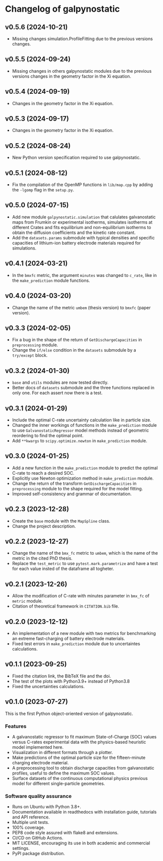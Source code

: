 # Changelog of galpynostatic

## v0.5.6 (2024-10-21)

- Missing changes simulation.ProfileFitting due to the previous versions changes.

## v0.5.5 (2024-09-24)

- Missing changes in others galpynostatic modules due to the previous versions changes in the geometry factor in the Xi equation.


## v0.5.4 (2024-09-19)

- Changes in the geometry factor in the Xi equation.


## v0.5.3 (2024-09-17)

- Changes in the geometry factor in the Xi equation.


## v0.5.2 (2024-08-24)

- New Python version specification required to use galpynostatic.


## v0.5.1 (2024-08-12)

- Fix the compilation of the OpenMP functions in `lib/map.cpp` by adding the `-lgomp` flag in the `setup.py`.


## v0.5.0 (2024-07-15)

- Add new module `galpynostatic.simulation` that calulates galvanostatic maps from Frumkin or experimental isotherms, simulates isotherms at different Crates and fits equilibrium and non-equilibrium isotherms to obtain the diffusion coefficients and the kinetic rate constant.
- Add the `datasets.params` submodule with typical densities and specific capacities of lithium-ion battery electrode materials required for simulations.


## v0.4.1 (2024-03-21)

- In the `bmxfc` metric, the argument `minutes` was changed to `c_rate`, like in the `make_prediction` module functions.


## v0.4.0 (2024-03-20)

- Change the name of the metric `umbem` (thesis version) to `bmxfc` (paper version).


## v0.3.3 (2024-02-05)

- Fix a bug in the shape of the return of `GetDischargeCapacities` in `preprocessing` module.
- Change the `if/else` condition in the `datasets` submodule by a `try/except` block.


## v0.3.2 (2024-01-30)

- `base` and `utils` modules are now tested directly.
- Better docs of `datasets` submodule and the three functions replaced in only one. For each assert now there is a test.


## v0.3.1 (2024-01-29)

- Include the optimal C-rate uncertainty calculation like in particle size.
- Changed the inner workings of functions in the `make_prediction` module to use `GalvanostaticRegressor` model methods instead of geometric reordering to find the optimal point.
- Add `**kwargs` to `scipy.optimize.newton` in `make_prediction` module.


## v0.3.0 (2024-01-25)

- Add a new function in the `make_prediction` module to predict the optimal C-rate to reach a desired SOC.
- Explicitly use Newton optimization method in `make_prediction` module.
- Change the return of the transform `GetDischargeCapacities` in `preprocessing` module to the shape required for the model fitting.
- Improved self-consistency and grammar of documentation.


## v0.2.3 (2023-12-28)

- Create the `base` module with the `MapSpline` class.
- Change the project description.


## v0.2.2 (2023-12-27)

- Change the name of the `bmx_fc` metric to `umbem`, which is the name of the metric in the cited PhD thesis.
- Replace the `test_metric` to use `pytest.mark.parametrize` and have a test for each value insted of the dataframe all togheter.


## v0.2.1 (2023-12-26)

- Allow the modification of C-rate with minutes parameter in `bmx_fc` of `metric` module.
- Citation of theoretical framework in `CITATION.bib` file.


## v0.2.0 (2023-12-12)

- An implementation of a new module with two metrics for benchmarking an extreme fast-charging of battery electrode materials.
- Fixed test errors in `make_prediction` module due to uncertaintes calculations.


## v0.1.1 (2023-09-25)

- Fixed the citation link, the BibTeX file and the doi.
- The test of the plots with Python3.9+ instead of Python3.8
- Fixed the uncertainties calculations.


## v0.1.0 (2023-07-27)

This is the first Python object-oriented version of galpynostatic.

### Features

- A galvanostatic regressor to fit maximum State-of-Charge (SOC) values versus C-rates experimental data with the physics-based heuristic model implemented here. 
- Visualization in different formats through a plotter.
- Make predictions of the optimal particle size for the fifteen-minute charging electrode material. 
- A preprocessing tool to obtain discharge capacities from galvanostatic profiles, useful to define the maximum SOC values.
- Surface datasets of the continuous computational physics previous model for different single-particle geometries. 

### Software quality assurance

- Runs on Ubuntu with Python 3.8+.
- Documentation available in readthedocs with installation guide, tutorials and API reference.
- Multiple unit tests.
- 100% coverage.
- PEP8 code style assured with flake8 and extensions.
- CI/CD on GitHub Actions.
- MIT LICENSE, encouraging its use in both academic and commercial settings.
- PyPI package distribution.
